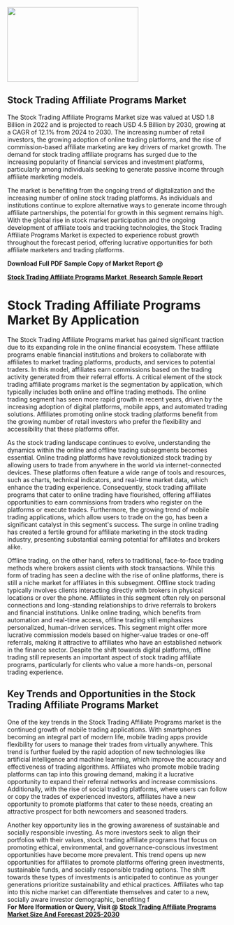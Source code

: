 <p><img class="alignnone size-medium wp-image-20088" src="https://ffe5etoiles.com/wp-content/uploads/2024/12/MST1-300x171.png" alt="" width="300" height="171" /></p><p> <h2>Stock Trading Affiliate Programs Market </h2><p>The Stock Trading Affiliate Programs Market size was valued at USD 1.8 Billion in 2022 and is projected to reach USD 4.5 Billion by 2030, growing at a CAGR of 12.1% from 2024 to 2030. The increasing number of retail investors, the growing adoption of online trading platforms, and the rise of commission-based affiliate marketing are key drivers of market growth. The demand for stock trading affiliate programs has surged due to the increasing popularity of financial services and investment platforms, particularly among individuals seeking to generate passive income through affiliate marketing models.</p><p>The market is benefiting from the ongoing trend of digitalization and the increasing number of online stock trading platforms. As individuals and institutions continue to explore alternative ways to generate income through affiliate partnerships, the potential for growth in this segment remains high. With the global rise in stock market participation and the ongoing development of affiliate tools and tracking technologies, the Stock Trading Affiliate Programs Market is expected to experience robust growth throughout the forecast period, offering lucrative opportunities for both affiliate marketers and trading platforms.</p></p><p><strong>Download Full PDF Sample Copy of Market Report @</strong></p><p><strong><a href="https://www.verifiedmarketreports.com/download-sample/?rid=274738&utm_source=Sites-google&utm_medium=265" target="_blank">Stock Trading Affiliate Programs Market &nbsp;Research Sample Report</a></strong></p><p><h1>Stock Trading Affiliate Programs Market By Application</h1><p>The Stock Trading Affiliate Programs market has gained significant traction due to its expanding role in the online financial ecosystem. These affiliate programs enable financial institutions and brokers to collaborate with affiliates to market trading platforms, products, and services to potential traders. In this model, affiliates earn commissions based on the trading activity generated from their referral efforts. A critical element of the stock trading affiliate programs market is the segmentation by application, which typically includes both online and offline trading methods. The online trading segment has seen more rapid growth in recent years, driven by the increasing adoption of digital platforms, mobile apps, and automated trading solutions. Affiliates promoting online stock trading platforms benefit from the growing number of retail investors who prefer the flexibility and accessibility that these platforms offer. <p>As the stock trading landscape continues to evolve, understanding the dynamics within the online and offline trading subsegments becomes essential. Online trading platforms have revolutionized stock trading by allowing users to trade from anywhere in the world via internet-connected devices. These platforms often feature a wide range of tools and resources, such as charts, technical indicators, and real-time market data, which enhance the trading experience. Consequently, stock trading affiliate programs that cater to online trading have flourished, offering affiliates opportunities to earn commissions from traders who register on the platforms or execute trades. Furthermore, the growing trend of mobile trading applications, which allow users to trade on the go, has been a significant catalyst in this segment's success. The surge in online trading has created a fertile ground for affiliate marketing in the stock trading industry, presenting substantial earning potential for affiliates and brokers alike. <p>Offline trading, on the other hand, refers to traditional, face-to-face trading methods where brokers assist clients with stock transactions. While this form of trading has seen a decline with the rise of online platforms, there is still a niche market for affiliates in this subsegment. Offline stock trading typically involves clients interacting directly with brokers in physical locations or over the phone. Affiliates in this segment often rely on personal connections and long-standing relationships to drive referrals to brokers and financial institutions. Unlike online trading, which benefits from automation and real-time access, offline trading still emphasizes personalized, human-driven services. This segment might offer more lucrative commission models based on higher-value trades or one-off referrals, making it attractive to affiliates who have an established network in the finance sector. Despite the shift towards digital platforms, offline trading still represents an important aspect of stock trading affiliate programs, particularly for clients who value a more hands-on, personal trading experience. <h2>Key Trends and Opportunities in the Stock Trading Affiliate Programs Market</h2><p>One of the key trends in the Stock Trading Affiliate Programs market is the continued growth of mobile trading applications. With smartphones becoming an integral part of modern life, mobile trading apps provide flexibility for users to manage their trades from virtually anywhere. This trend is further fueled by the rapid adoption of new technologies like artificial intelligence and machine learning, which improve the accuracy and effectiveness of trading algorithms. Affiliates who promote mobile trading platforms can tap into this growing demand, making it a lucrative opportunity to expand their referral networks and increase commissions. Additionally, with the rise of social trading platforms, where users can follow or copy the trades of experienced investors, affiliates have a new opportunity to promote platforms that cater to these needs, creating an attractive prospect for both newcomers and seasoned traders. <p>Another key opportunity lies in the growing awareness of sustainable and socially responsible investing. As more investors seek to align their portfolios with their values, stock trading affiliate programs that focus on promoting ethical, environmental, and governance-conscious investment opportunities have become more prevalent. This trend opens up new opportunities for affiliates to promote platforms offering green investments, sustainable funds, and socially responsible trading options. The shift towards these types of investments is anticipated to continue as younger generations prioritize sustainability and ethical practices. Affiliates who tap into this niche market can differentiate themselves and cater to a new, socially aware investor demographic, benefiting f<strong><br />For More Iformation or Query, Visit @ <a href="https://www.verifiedmarketreports.com/product/stock-trading-affiliate-programs-market/" target="_blank">Stock Trading Affiliate Programs Market Size And Forecast 2025-2030</a></strong></p>

